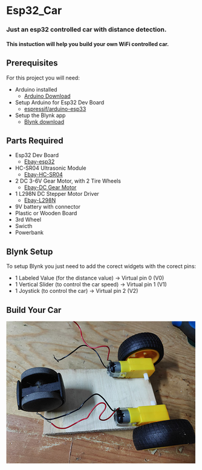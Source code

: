 # Esp32_Car
### Just an esp32 controlled car with distance detection. 
#### This instuction will help you build your own WiFi controlled car.

## Prerequisites
For this project you will need:

- Arduino installed
    + [Arduino Download](https://www.arduino.cc/en/Main/Software)
- Setup Arduino for Esp32 Dev Board
    + [espressif/arduino-esp33](https://github.com/espressif/arduino-esp32)
- Setup the Blynk app
    + [Blynk download](https://play.google.com/store/apps/details?id=cc.blynk&hl=en_US)

## Parts Required

- Esp32 Dev Board
    + [Ebay-esp32](https://www.ebay.com/itm/ESP-32-ESP32S-Development-Board-2-4GHz-WiFi-Bluetooth-Antenna-CP2102-Module/152479854433?_trkparms=ispr%3D1&hash=item238081ef61:g:zIkAAOSwOUJbh47D&enc=AQADAAAB0KX%2FKt4E1xf3SDqEdBclaYZMetqRC9%2FhnE8htKYrZ97IC6%2B8u6fuurhYzjNJQLezVF52OAhNVoLWBLBKTFu%2B75yclemQ0fnEFxU2YIHbgzLEbG1s6zYhiSTXxltQ%2FyskUwm9gOUvl4SuxVunDYtndajS%2BK9gCEHRJPKQOBWB57s4JxL3ebWwD7cJ1zK3EVFP6AY7GR0bT%2FptlYR5%2BIXbY88rS4nDJxwptThR17L%2FASdIp6BkRIOec5yRUO2geuNhCjnU7h8S2FQM%2FKNeNxC7CFRJTTrOdhpz1Y%2F1ZSutvQie5UVs%2FeLDR0dc3WfD8dzHFVxCbfGYIUK3J9Gl299uhrvw3Ln4HiGAMvVub0QO%2FeSKPniOxwYUlKEDOM8ie2fww4P6yn9QRqgaLF%2FBrQC4EhnFWAB4yrAEpve%2FvjHVHy24KdtiLNThkMKOlHuYfvbZz3iHY7ECIEx5mL7rIXfwpDdwHah8pfmVddpDONwcXq4s38CpkDC%2BN7TYlZKUOyQ%2B0xP8vwQCYtI0SC2ehb1PIIrwsMBQdpGqeYf63s2TiGjhBtSJeYWqAq8UoyCP57m53UOq355bGIJgByRxlp5%2FGjTGzg0MD10u2e4rScnXM25F&checksum=152479854433828d11148cff4331b03eab4e0b251629)
- HC-SR04 Ultrasonic Module
    + [Ebay-HC-SR04](https://www.ebay.com/itm/Ultrasonic-Module-HC-SR04-Distance-Sensor-Measuring-Transducer-For-Arduino/283300575551?epid=7021169719&_trkparms=ispr%3D1&hash=item41f607b93f:g:IbkAAOSwaPpcEMLH&enc=AQADAAAB4KX%2FKt4E1xf3SDqEdBclaYZHAO1mRO5aUxZ2HgsvuasfwbjHiRv%2BJVODmMr7pLcQlrbtjc9ne1dtt1KA%2B9KjsgaDfpsW4xVcXO%2FjSzzIne%2FZybcOV3HslNF6vqnV9JjCnGMJTtPhzYcA8KkKNcR30sw%2F9Kd4WSGAhh%2B36Sas9U6ygpoE3a3%2BS%2F7fS1E%2Bv1LvYmOtfN2UvMq%2BnaxH6SpiAZX%2Bcg8u4fKo%2BxVbDEV5u7OUDhv%2FiYwnm%2F%2FMEfk9Kk65l0UYcSnlbHxay29KBNGmL7TugWpIhVBAOhG2sgMhZx5GEfxAeQBpEMxV7KFC772bra1HXEvTpc7m4V%2F6uwMbpTpU7rSGYfKWDO%2Bi8lU3lBQr0Xxe%2FbDDCfaTYQSPtAtldvEddxoxiTVPylgK4%2FPOIGrkrj4hysVnbf59R7V9%2FAod5YFjmfbVW54jXexD%2FiCsD3UrcEQoajwEeCMlCUa8uEkidX%2Bdd5TeYHSMA2qkHKyZe%2FSU%2BfEqdXL4q5xYZUjaVtHs7veTzxEg%2BTaAEbh58syZxLxsC4HKMKR%2BQxJ5ajsiPiiqtRqBDNWlPFy0kE%2FhWoovE%2FFFxheQTiNzL2dQyLiigy7gD38y5jHVgk3qx4%2Bol1QgVwe%2Fglunb%2Fr3mXQySw%3D%3D&checksum=2833005755513b70db3d58a446dfaddc64345c8787fe)
- 2 DC 3-6V Gear Motor, with 2 Tire Wheels
    + [Ebay-DC Gear Motor](https://www.ebay.com/itm/DC-3-6V-Gear-Motor-For-Arduino-Robot-with-Smart-Car-Robot-Plastic-Tire-Wheel/264022644177?hash=item3d78f9d5d1:m:mc5x-R5C1med_S7Md4WDdiQ)
- 1 L298N DC Stepper Motor Driver
    + [Ebay-L298N](https://www.ebay.com/itm/New-L298N-DC-Stepper-Motor-Driver-Module-Dual-H-Bridge-Control-Board-for-Arduino/191674305541?epid=21024969493&hash=item2ca0adcc05:g:Jb0AAOSwESNZ7v2s)
- 9V battery with connector
- Plastic or Wooden Board
- 3rd Wheel
- Swicth
- Powerbank

## Blynk Setup

To setup Blynk you just need to add the corect widgets with the corect pins:
- 1 Labeled Value (for the distance value) -> Virtual pin 0 (V0)
- 1 Vertical Slider (to control the car speed) -> Virtual pin 1 (V1)
- 1 Joystick (to control the car) -> Virtual pin 2 (V2)

## Build Your Car

![Alt text](images/car1.jpg)
